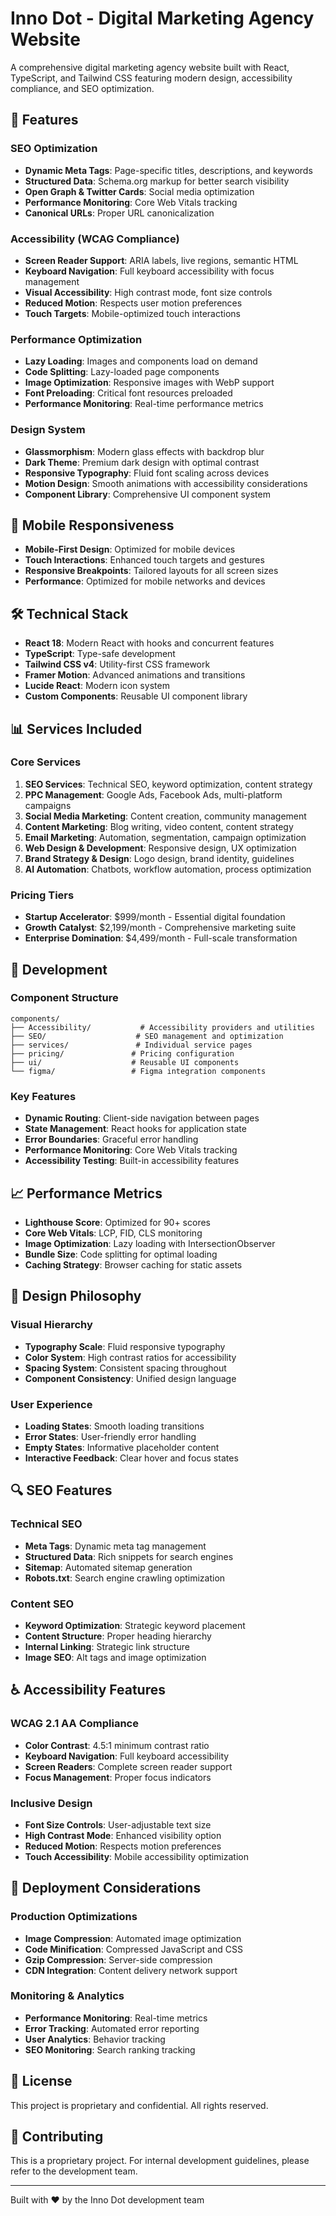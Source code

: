 # Inno Dot - Digital Marketing Agency Website

A comprehensive digital marketing agency website built with React, TypeScript, and Tailwind CSS featuring modern design, accessibility compliance, and SEO optimization.

## 🚀 Features

### SEO Optimization
- **Dynamic Meta Tags**: Page-specific titles, descriptions, and keywords
- **Structured Data**: Schema.org markup for better search visibility
- **Open Graph & Twitter Cards**: Social media optimization
- **Performance Monitoring**: Core Web Vitals tracking
- **Canonical URLs**: Proper URL canonicalization

### Accessibility (WCAG Compliance)
- **Screen Reader Support**: ARIA labels, live regions, semantic HTML
- **Keyboard Navigation**: Full keyboard accessibility with focus management
- **Visual Accessibility**: High contrast mode, font size controls
- **Reduced Motion**: Respects user motion preferences
- **Touch Targets**: Mobile-optimized touch interactions

### Performance Optimization
- **Lazy Loading**: Images and components load on demand
- **Code Splitting**: Lazy-loaded page components
- **Image Optimization**: Responsive images with WebP support
- **Font Preloading**: Critical font resources preloaded
- **Performance Monitoring**: Real-time performance metrics

### Design System
- **Glassmorphism**: Modern glass effects with backdrop blur
- **Dark Theme**: Premium dark design with optimal contrast
- **Responsive Typography**: Fluid font scaling across devices
- **Motion Design**: Smooth animations with accessibility considerations
- **Component Library**: Comprehensive UI component system

## 📱 Mobile Responsiveness

- **Mobile-First Design**: Optimized for mobile devices
- **Touch Interactions**: Enhanced touch targets and gestures
- **Responsive Breakpoints**: Tailored layouts for all screen sizes
- **Performance**: Optimized for mobile networks and devices

## 🛠️ Technical Stack

- **React 18**: Modern React with hooks and concurrent features
- **TypeScript**: Type-safe development
- **Tailwind CSS v4**: Utility-first CSS framework
- **Framer Motion**: Advanced animations and transitions
- **Lucide React**: Modern icon system
- **Custom Components**: Reusable UI component library

## 📊 Services Included

### Core Services
1. **SEO Services**: Technical SEO, keyword optimization, content strategy
2. **PPC Management**: Google Ads, Facebook Ads, multi-platform campaigns
3. **Social Media Marketing**: Content creation, community management
4. **Content Marketing**: Blog writing, video content, content strategy
5. **Email Marketing**: Automation, segmentation, campaign optimization
6. **Web Design & Development**: Responsive design, UX optimization
7. **Brand Strategy & Design**: Logo design, brand identity, guidelines
8. **AI Automation**: Chatbots, workflow automation, process optimization

### Pricing Tiers
- **Startup Accelerator**: $999/month - Essential digital foundation
- **Growth Catalyst**: $2,199/month - Comprehensive marketing suite
- **Enterprise Domination**: $4,499/month - Full-scale transformation

## 🔧 Development

### Component Structure
```
components/
├── Accessibility/           # Accessibility providers and utilities
├── SEO/                    # SEO management and optimization
├── services/               # Individual service pages
├── pricing/               # Pricing configuration
├── ui/                    # Reusable UI components
└── figma/                 # Figma integration components
```

### Key Features
- **Dynamic Routing**: Client-side navigation between pages
- **State Management**: React hooks for application state
- **Error Boundaries**: Graceful error handling
- **Performance Monitoring**: Core Web Vitals tracking
- **Accessibility Testing**: Built-in accessibility features

## 📈 Performance Metrics

- **Lighthouse Score**: Optimized for 90+ scores
- **Core Web Vitals**: LCP, FID, CLS monitoring
- **Image Optimization**: Lazy loading with IntersectionObserver
- **Bundle Size**: Code splitting for optimal loading
- **Caching Strategy**: Browser caching for static assets

## 🎨 Design Philosophy

### Visual Hierarchy
- **Typography Scale**: Fluid responsive typography
- **Color System**: High contrast ratios for accessibility
- **Spacing System**: Consistent spacing throughout
- **Component Consistency**: Unified design language

### User Experience
- **Loading States**: Smooth loading transitions
- **Error States**: User-friendly error handling
- **Empty States**: Informative placeholder content
- **Interactive Feedback**: Clear hover and focus states

## 🔍 SEO Features

### Technical SEO
- **Meta Tags**: Dynamic meta tag management
- **Structured Data**: Rich snippets for search engines
- **Sitemap**: Automated sitemap generation
- **Robots.txt**: Search engine crawling optimization

### Content SEO
- **Keyword Optimization**: Strategic keyword placement
- **Content Structure**: Proper heading hierarchy
- **Internal Linking**: Strategic link structure
- **Image SEO**: Alt tags and image optimization

## ♿ Accessibility Features

### WCAG 2.1 AA Compliance
- **Color Contrast**: 4.5:1 minimum contrast ratio
- **Keyboard Navigation**: Full keyboard accessibility
- **Screen Readers**: Complete screen reader support
- **Focus Management**: Proper focus indicators

### Inclusive Design
- **Font Size Controls**: User-adjustable text size
- **High Contrast Mode**: Enhanced visibility option
- **Reduced Motion**: Respects motion preferences
- **Touch Accessibility**: Mobile accessibility optimization

## 🚀 Deployment Considerations

### Production Optimizations
- **Image Compression**: Automated image optimization
- **Code Minification**: Compressed JavaScript and CSS
- **Gzip Compression**: Server-side compression
- **CDN Integration**: Content delivery network support

### Monitoring & Analytics
- **Performance Monitoring**: Real-time metrics
- **Error Tracking**: Automated error reporting
- **User Analytics**: Behavior tracking
- **SEO Monitoring**: Search ranking tracking

## 📄 License

This project is proprietary and confidential. All rights reserved.

## 🤝 Contributing

This is a proprietary project. For internal development guidelines, please refer to the development team.

---

Built with ❤️ by the Inno Dot development team